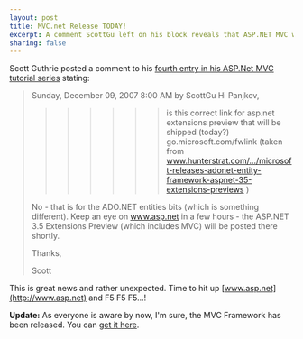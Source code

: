 ```yaml
--- 
layout: post
title: MVC.net Release TODAY!
excerpt: A comment ScottGu left on his block reveals that ASP.NET MVC will be released today.
sharing: false
---
```


Scott Guthrie posted a comment to his [fourth entry in his ASP.Net MVC tutorial series](http://weblogs.asp.net/scottgu/archive/2007/12/09/asp-net-mvc-framework-part-4-handling-form-edit-and-post-scenarios.aspx#5425465) stating: 

<blockquote>
Sunday, December 09, 2007 8:00 AM by ScottGu
Hi Panjkov,

>>>>>> is this correct link for asp.net extensions preview that will be shipped (today?) go.microsoft.com/fwlink (taken from www.hunterstrat.com/.../microsoft-releases-adonet-entity-framework-aspnet-35-extensions-previews )

No - that is for the ADO.NET entities bits (which is something different).  Keep an eye on www.asp.net in a few hours - the ASP.NET 3.5 Extensions Preview (which includes MVC) will be posted there shortly.

Thanks,

Scott
</blockquote>

This is great news and rather unexpected. Time to hit up [www.asp.net](http://www.asp.net) and F5 F5 F5...! 

**Update:** As everyone is aware by now, I'm sure, the MVC Framework has been released. You can [get it here](http://asp.net/downloads/3.5-extensions/).